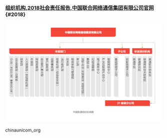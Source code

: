 ### [组织机构,2018社会责任报告,中国联合网络通信集团有限公司官网](https://www.chinaunicom.cn/resource/group1/M01/00/0F/wKjcA1zixdCADy2aAGPqSJhy3Uo234.pdf) {#2018}

![chinaunicom_org](../../assets/chinaunicomorg.png)

chinaunicom_org
